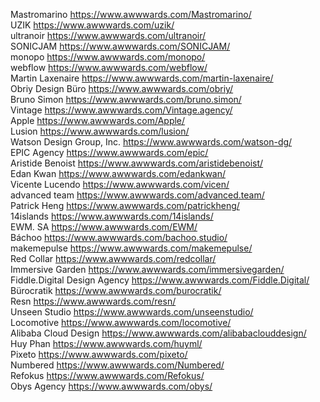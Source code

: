 Mastromarino https://www.awwwards.com/Mastromarino/  
UZIK https://www.awwwards.com/uzik/  
ultranoir https://www.awwwards.com/ultranoir/  
SONICJAM https://www.awwwards.com/SONICJAM/  
monopo https://www.awwwards.com/monopo/  
webflow https://www.awwwards.com/webflow/  
Martin Laxenaire https://www.awwwards.com/martin-laxenaire/  
Obriy Design Büro https://www.awwwards.com/obriy/  
Bruno Simon https://www.awwwards.com/bruno.simon/  
Vintage https://www.awwwards.com/Vintage.agency/  
Apple https://www.awwwards.com/Apple/  
Lusion https://www.awwwards.com/lusion/  
Watson Design Group, Inc. https://www.awwwards.com/watson-dg/  
EPIC Agency https://www.awwwards.com/epic/  
Aristide Benoist https://www.awwwards.com/aristidebenoist/  
Edan Kwan https://www.awwwards.com/edankwan/  
Vicente Lucendo https://www.awwwards.com/vicen/  
advanced team https://www.awwwards.com/advanced.team/  
Patrick Heng https://www.awwwards.com/patrickheng/  
14islands https://www.awwwards.com/14islands/  
EWM. SA https://www.awwwards.com/EWM/  
Báchoo https://www.awwwards.com/bachoo.studio/  
makemepulse https://www.awwwards.com/makemepulse/  
Red Collar https://www.awwwards.com/redcollar/  
Immersive Garden https://www.awwwards.com/immersivegarden/  
Fiddle.Digital Design Agency https://www.awwwards.com/Fiddle.Digital/  
Bürocratik https://www.awwwards.com/burocratik/  
Resn https://www.awwwards.com/resn/  
Unseen Studio https://www.awwwards.com/unseenstudio/  
Locomotive https://www.awwwards.com/locomotive/  
Alibaba Cloud Design https://www.awwwards.com/alibabaclouddesign/  
Huy Phan https://www.awwwards.com/huyml/  
Pixeto https://www.awwwards.com/pixeto/  
Numbered https://www.awwwards.com/Numbered/  
Refokus https://www.awwwards.com/Refokus/  
Obys Agency https://www.awwwards.com/obys/  
